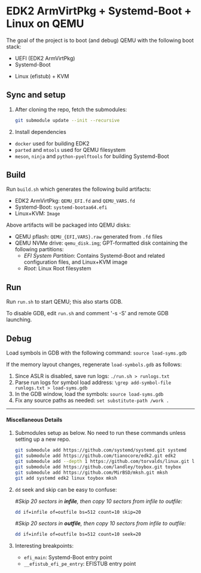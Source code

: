# EDK2 ArmVirtPkg + Systemd-Boot + Linux on QEMU

The goal of the project is to boot (and debug) QEMU with the following boot stack:

- UEFI (EDK2 ArmVirtPkg)
- Systemd-Boot
* Linux (efistub) + KVM

## Sync and setup
1. After cloning the repo, fetch the submodules:

    ```sh
    git submodule update --init --recursive
    ```

1. Install dependencies
* `docker` used for building EDK2
* `parted` and `mtools` used for QEMU filesystem
* `meson`, `ninja` and `python-pyelftools` for building Systemd-Boot

## Build
Run `build.sh` which generates the following build artifacts:

* EDK2 ArmVirtPkg: `QEMU_EFI.fd` and `QEMU_VARS.fd`
* Systemd-Boot: `systemd-bootaa64.efi`
* Linux+KVM: `Image`

Above artifacts will be packaged into QEMU disks:

* QEMU pflash: `QEMU_{EFI,VARS}.raw` generated from `.fd` files
* QEMU NVMe drive: `qemu_disk.img`; GPT-formatted disk containing the following partitions:
  * _EFI System Partition_: Contains Systemd-Boot and related configuration files, and Linux+KVM image
  * _Root_: Linux Root filesystem

## Run
Run `run.sh` to start QEMU; this also starts GDB.

To disable GDB, edit `run.sh` and comment '-s -S' and remote GDB launching.

## Debug
Load symbols in GDB with the following command: `source load-syms.gdb`

If the memory layout changes, regenerate `load-symbols.gdb` as follows:

1. Since ASLR is disabled, save run logs: `./run.sh > runlogs.txt`
1. Parse run logs for symbol load address: `\grep add-symbol-file runlogs.txt > load-syms.gdb`
1. In the GDB window, load the symbols: `source load-syms.gdb`
1. Fix any source paths as needed: `set substitute-path /work .`

---

#### Miscellaneous Details

1. Submodules setup as below. No need to run these commands unless setting up a new repo.

    ```sh
    git submodule add https://github.com/systemd/systemd.git systemd
    git submodule add https://github.com/tianocore/edk2.git edk2
    git submodule add --depth 1 https://github.com/torvalds/linux.git linux
    git submodule add https://github.com/landley/toybox.git toybox
    git submodule add https://github.com/MirBSD/mksh.git mksh
    git add systemd edk2 linux toybox mksh
    ```

1. `dd` seek and skip can be easy to confuse:

   _#Skip 20 sectors in **infile**, then copy 10 sectors from infile to outfile:_

     ```sh
     dd if=infile of=outfile bs=512 count=10 skip=20
     ```

   _#Skip 20 sectors in **outfile**, then copy 10 sectors from infile to outfile:_

     ```sh
     dd if=infile of=outfile bs=512 count=10 seek=20
     ```

1. Interesting breakpoints:

   * `efi_main`: Systemd-Boot entry point
   * `__efistub_efi_pe_entry`: EFISTUB entry point


